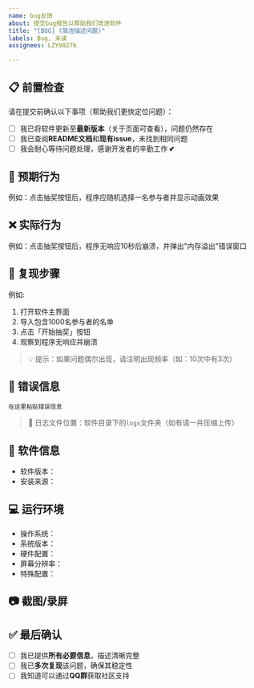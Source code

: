 ```yaml
---
name: bug反馈
about: 提交bug报告以帮助我们改进软件
title: "[BUG] (简洁描述问题)"
labels: Bug, 未读
assignees: LZY98276

---
```


## 📋 前置检查
请在提交前确认以下事项（帮助我们更快定位问题）：
- [ ] 我已将软件更新至**最新版本**（关于页面可查看），问题仍然存在
- [ ] 我已查阅**README文档**和**现有issue**，未找到相同问题
- [ ] 我会耐心等待问题处理，感谢开发者的辛勤工作 💕

## 🌟 预期行为
<!-- 清晰描述软件应该表现出的正确行为 -->
例如：点击抽奖按钮后，程序应随机选择一名参与者并显示动画效果

## ❌ 实际行为
<!-- 详细描述软件当前的错误行为 -->
例如：点击抽奖按钮后，程序无响应10秒后崩溃，并弹出"内存溢出"错误窗口

## 🔄 复现步骤
<!-- 分步骤描述如何触发此问题，越详细越好 -->
例如:
1. 打开软件主界面
2. 导入包含1000名参与者的名单
3. 点击「开始抽奖」按钮
4. 观察到程序无响应并崩溃

> 💡 提示：如果问题偶尔出现，请注明出现频率（如：10次中有3次）

## 📝 错误信息
<!-- 粘贴任何错误弹窗、日志文件或控制台输出 -->
```
在这里粘贴错误信息
```

> 📍 日志文件位置：软件目录下的`logs`文件夹（如有请一并压缩上传）

## 📌 软件信息
- 软件版本：<!-- 在关于页面查看，例如 v1.2.3 -->
- 安装来源：<!-- GitHub Releases / 123云盘 / 其他 -->

## 💻 运行环境
<!-- 请提供以下详细信息，帮助我们复现问题 -->
- 操作系统：<!-- 例如 Windows 10 专业版 21H2 / Windows 11 家庭版 -->
- 系统版本：<!-- 按Win+R输入winver查看，例如 19044.1889 -->
- 硬件配置：<!-- CPU型号 / 内存大小 / 显卡型号 -->
- 屏幕分辨率：<!-- 例如 1920×1080 (100%缩放) -->
- 特殊配置：<!-- 如使用管理员权限运行 / 虚拟机环境 / 网络代理等 -->

## 📷 截图/录屏
<!-- 强烈推荐：添加截图或录屏直观展示问题 -->
<!-- 可直接拖拽文件到此处上传 -->

## ✅ 最后确认
- [ ] 我已提供**所有必要信息**，描述清晰完整
- [ ] 我已**多次复现**该问题，确保其稳定性
- [ ] 我知道可以通过**QQ群**获取社区支持
